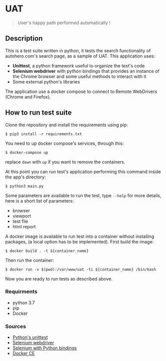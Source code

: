 # UAT
> User's happy path performed automatically ! 

## Description

This is a test suite written in python, it tests the search functionality of autohero.com's search page, as a sample of UAT.
This application uses: 

- **Unittest**,  a python framework useful to organize the test's code 
- **Selenium webdriver** with python bindings that provides an instance of the Chrome browser and some useful methods to interact with it 
- Some external python's libraries


The application use a docker compose to connect to Remote WebDrivers (Chrome and Firefox).

## How to run test suite

Clone the repository and install the requirements using pip:

```
$ pip3 install -r requirements.txt
```

You need to up docker compose's services, through this:

```
$ docker-compose up 
```
replace `down` with `up` if you want to remove the containers.

At this point you can run test's application performing this command inside the app's directory:

```
$ python3 main.py 
```


Some parameters are available to run the test, type `--help` for more details, here is a short list of parameters: 
- browser
- viewport
- test file
- html report


A docker image is available to run test into a container without installing packages, (a local option has to be implemented).
First build the image:
```
$ docker build . -t ${container_name}
```
Then run the container:
```
$ docker run -v $(pwd):/var/www/uat -ti ${container_name} /bin/bash
```
Now you are ready to run tests as described above.


### Requirments
- python 3.7
- pip
- Docker 

### Sources

- [Python's unittest](https://docs.python.org/2/library/unittest.html)
- [Selenium webdriver](https://www.seleniumhq.org/docs/03_webdriver.jsp) 
- [Selenium with Python bindings](https://selenium-python.readthedocs.io/)
- [Docker CE](https://docs.docker.com/install/)